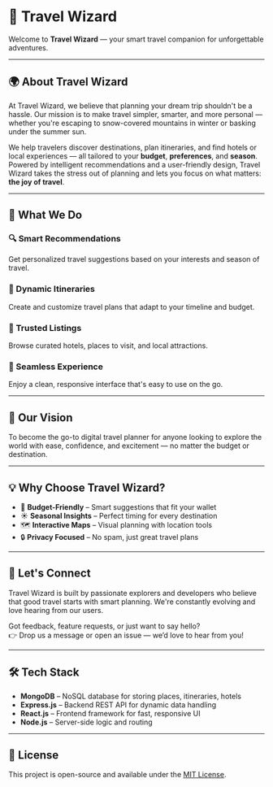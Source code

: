 # 🧭 Travel Wizard

Welcome to **Travel Wizard** — your smart travel companion for unforgettable adventures.

---

## 🌍 About Travel Wizard

At Travel Wizard, we believe that planning your dream trip shouldn't be a hassle. Our mission is to make travel simpler, smarter, and more personal — whether you're escaping to snow-covered mountains in winter or basking under the summer sun.

We help travelers discover destinations, plan itineraries, and find hotels or local experiences — all tailored to your **budget**, **preferences**, and **season**. Powered by intelligent recommendations and a user-friendly design, Travel Wizard takes the stress out of planning and lets you focus on what matters: **the joy of travel**.

---

## 🚀 What We Do

### 🔍 Smart Recommendations
Get personalized travel suggestions based on your interests and season of travel.

### 🧳 Dynamic Itineraries
Create and customize travel plans that adapt to your timeline and budget.

### 🏨 Trusted Listings
Browse curated hotels, places to visit, and local attractions.

### 📱 Seamless Experience
Enjoy a clean, responsive interface that's easy to use on the go.

---

## 🌟 Our Vision

To become the go-to digital travel planner for anyone looking to explore the world with ease, confidence, and excitement — no matter the budget or destination.

---

## 💡 Why Choose Travel Wizard?

- 💸 **Budget-Friendly** – Smart suggestions that fit your wallet  
- ☀️ **Seasonal Insights** – Perfect timing for every destination  
- 🗺️ **Interactive Maps** – Visual planning with location tools  
- 🔒 **Privacy Focused** – No spam, just great travel plans  

---

## 🤝 Let's Connect

Travel Wizard is built by passionate explorers and developers who believe that good travel starts with smart planning. We're constantly evolving and love hearing from our users.

Got feedback, feature requests, or just want to say hello?  
👉 Drop us a message or open an issue — we’d love to hear from you!

---

## 🛠 Tech Stack

- **MongoDB** – NoSQL database for storing places, itineraries, hotels  
- **Express.js** – Backend REST API for dynamic data handling  
- **React.js** – Frontend framework for fast, responsive UI  
- **Node.js** – Server-side logic and routing  

---

## 📄 License

This project is open-source and available under the [MIT License](LICENSE).
